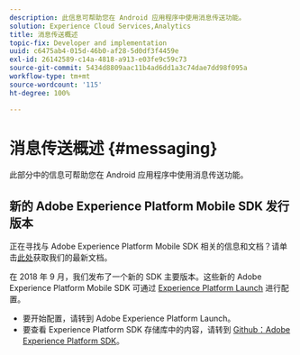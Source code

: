 ```yaml
---
description: 此信息可帮助您在 Android 应用程序中使用消息传送功能。
solution: Experience Cloud Services,Analytics
title: 消息传送概述
topic-fix: Developer and implementation
uuid: c6475ab4-015d-46b0-af28-5d0df3f4459e
exl-id: 26142589-c14a-4818-a913-e03fe9c59c73
source-git-commit: 5434d8809aac11b4ad6dd1a3c74dae7dd98f095a
workflow-type: tm+mt
source-wordcount: '115'
ht-degree: 100%

---
```


# 消息传送概述 {#messaging}

此部分中的信息可帮助您在 Android 应用程序中使用消息传送功能。

## 新的 Adobe Experience Platform Mobile SDK 发行版本

正在寻找与 Adobe Experience Platform Mobile SDK 相关的信息和文档？请单击[此处](https://aep-sdks.gitbook.io/docs/)获取我们的最新文档。

在 2018 年 9 月，我们发布了一个新的 SDK 主要版本。这些新的 Adobe Experience Platform Mobile SDK 可通过 [Experience Platform Launch](https://www.adobe.com/cn/experience-platform/launch.html) 进行配置。

* 要开始配置，请转到 Adobe Experience Platform Launch。
* 要查看 Experience Platform SDK 存储库中的内容，请转到 [Github：Adobe Experience Platform SDK](https://github.com/Adobe-Marketing-Cloud/acp-sdks)。
